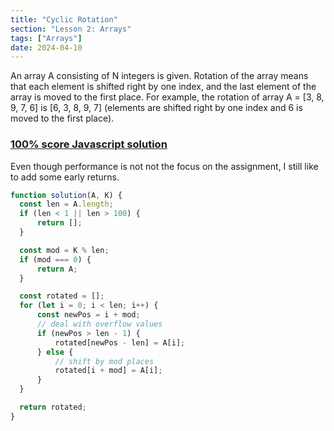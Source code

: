 ```yaml
---
title: "Cyclic Rotation"
section: "Lesson 2: Arrays"
tags: ["Arrays"]
date: 2024-04-10
---
```


An array A consisting of N integers is given. Rotation of the array means that each element is shifted right by one index, and the last element of the array is moved to the first place. For example, the rotation of array A = [3, 8, 9, 7, 6] is [6, 3, 8, 9, 7] (elements are shifted right by one index and 6 is moved to the first place).

### [100% score Javascript solution](https://app.codility.com/demo/results/trainingKJHM7K-T3G/)

Even though performance is not not the focus on the assignment, I still like to add some early returns.

```javascript
function solution(A, K) {
  const len = A.length;
  if (len < 1 || len > 100) {
      return [];
  }

  const mod = K % len;
  if (mod === 0) {
      return A;
  }

  const rotated = [];
  for (let i = 0; i < len; i++) {
      const newPos = i + mod;
      // deal with overflow values
      if (newPos > len - 1) {
          rotated[newPos - len] = A[i];
      } else {
          // shift by mod places
          rotated[i + mod] = A[i];
      }
  }

  return rotated;
}
```
